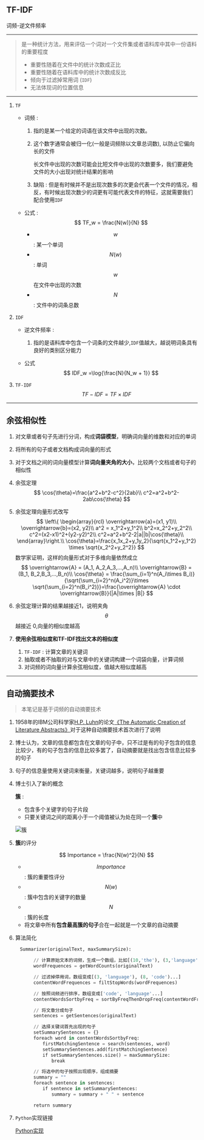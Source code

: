 ## TF-IDF

词频-逆文件频率

---

>是一种统计方法，用来评估一个词对一个文件集或者语料库中其中一份语料的重要程度
>
>* 重要性随着在文件中的统计次数成正比
>* 重要性随着在语料库中的统计次数成反比
>* 倾向于过滤掉常用词 (`IDF`)
>* 无法体现词的位置信息

---

1. `TF`

   * 词频 :  

     1. 指的是某一个给定的词语在该文件中出现的次数。

     2. 这个数字通常会被归一化(一般是词频除以文章总词数), 以防止它偏向长的文件

        长文件中出现的次数可能会比短文件中出现的次数要多，我们要避免文件的大小出现对统计结果的影响

     3. 缺陷 : 但是有时候并不是出现次数多的次更会代表一个文件的情况，相反，有时候出现次数少的词更有可能代表文件的特征，这就需要我们配合使用`IDF`

   * 公式 :
     $$
     TF_w = \frac{N(w)}{N}
     $$

     * $$w$$ : 某一个单词
     * $$N(w)$$ : 单词$$w$$在文件中出现的次数
     * $$N$$ : 文件中的词条总数

2. `IDF`

   * 逆文件频率 : 

     1. 指的是语料库中包含一个词条的文件越少,`IDF`值越大，越说明词条具有良好的类别区分能力

   * 公式
     $$
     IDF_w =\log{\frac{N}{N_w + 1}}
     $$

3. `TF-IDF`
   $$
   TF-IDF=TF \times IDF
   $$



---

## 余弦相似性

1. 对文章或者句子先进行分词，构成**词袋模型**，明确词向量的维数和对应的单词

2. 将所有的句子或者文档构成词向量的形式

3. 对于文档之间的词向量模型计算**词向量夹角的大小**，比较两个文档或者句子的相似性

4. 余弦定理
   $$
   \cos{\theta}=\frac{a^2+b^2-c^2}{2ab}\\
   c^2=a^2+b^2-2ab\cos{\theta}
   $$

5. 余弦定理向量形式改写
   $$
   \left\{ \begin{array}{rcl}
   \overrightarrow{a}=(x1, y1)\\
   \overrightarrow{b}=(x2, y2)\\
   a^2 = x_1^2+y_1^2\\
   b^2=x_2^2+y_2^2\\
   c^2=(x2-x1)^2+(y2-y2)^2\\
   c^2=a^2+b^2-2|a||b|\cos{\theta}\\
   \end{array}\right.\\
   \cos{\theta}=\frac{x_1x_2+y_1y_2}{\sqrt{x_1^2+y_1^2} \times \sqrt{x_2^2+y_2^2}}
   $$
   数学家证明，这样的向量形式对于多维向量依然成立
   $$
   \overrightarrow{A} = (A_1, A_2,A_3,...,A_n)\\
   \overrightarrow{B} = (B_1, B_2,B_3,...,B_n)\\
   \cos{\theta} = \frac{\sum_{i=1}^n(A_i\times B_i)}{\sqrt{\sum_{i=2}^n(A_i^2)}\times \sqrt{\sum_{i=2}^n(B_i^2)}}=\frac{\overrightarrow{A} \cdot \overrightarrow{B}}{|A|\times |B|}
   $$

6. 余弦定理计算的结果越接近1，说明夹角 $$\theta$$ 越接近 0,向量的相似度越高

7. **使用余弦相似度和TF-IDF找出文本的相似度**

   1. `TF-IDF` : 计算文章的关键词
   2. 抽取或者不抽取的对与文章中的关键词构建一个词袋向量，计算词频
   3. 对词频的词向量计算余弦相似度，值越大相似度越高

---

## 自动摘要技术

>本笔记是基于词频的自动摘要技术

1. 1958年的IBM公司科学家[H.P. Luhn](http://en.wikipedia.org/wiki/Hans_Peter_Luhn)的论文[《The Automatic Creation of Literature Abstracts》](http://www.di.ubi.pt/%7Ejpaulo/competence/general/%281958%29Luhn.pdf)对于这种自动摘要技术首次进行了说明

2. 博士认为，文章的信息都包含在文章的句子中，只不过是有的句子包含的信息比较少，有的句子包含的信息比较多罢了，自动摘要就是找出包含信息比较多的句子

3. 句子的信息量使用关键词来衡量，关键词越多，说明句子越重要

4. 博士引入了新的概念

   **簇** : 

   * 包含多个关键字的句子片段
   * 只要关键词之间的距离小于一个阈值被认为处在同一个**簇**中

   ![簇](/home/lantian/File/Study/NLP/文本摘要/簇.png)

5. **簇**的评分

   $$
   Importance = \frac{N(w)^2}{N}	
   $$

   * $$Importance$$ : 簇的重要性评分
   * $$N(w)$$ : 簇中包含的关键字的数量
   * $$N$$ : 簇的长度
   * 将文章中所有**包含最高簇的句子**合在一起就是一个文章的自动摘要

6. 算法简化

   ```python
   　Summarizer(originalText, maxSummarySize):

   　　　　// 计算原始文本的词频，生成一个数组，比如[(10,'the'), (3,'language'), (8,'code')...]
   　　　　wordFrequences = getWordCounts(originalText)

   　　　　// 过滤掉停用词，数组变成[(3, 'language'), (8, 'code')...]
   　　　　contentWordFrequences = filtStopWords(wordFrequences)

   　　　　// 按照词频进行排序，数组变成['code', 'language'...]
   　　　　contentWordsSortbyFreq = sortByFreqThenDropFreq(contentWordFrequences)

   　　　　// 将文章分成句子
   　　　　sentences = getSentences(originalText)

   　　　　// 选择关键词首先出现的句子
   　　　　setSummarySentences = {}
   　　　　foreach word in contentWordsSortbyFreq:
   　　　　　　firstMatchingSentence = search(sentences, word)
   　　　　　　setSummarySentences.add(firstMatchingSentence)
   　　　　　　if setSummarySentences.size() = maxSummarySize:
   　　　　　　　　break

   　　　　// 将选中的句子按照出现顺序，组成摘要
   　　　　summary = ""
   　　　　foreach sentence in sentences:
   　　　　　　if sentence in setSummarySentences:
   　　　　　　　　summary = summary + " " + sentence

   　　　　return summary
   ```

7. `Python`实现链接

   [Python实现](https://github.com/ptwobrussell/Mining-the-Social-Web/blob/master/python_code/blogs_and_nlp__summarize.py)

   ​